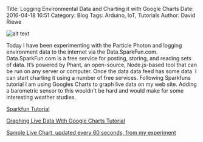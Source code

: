Title: Logging Environmental Data and Charting it with Google Charts
Date: 2016-04-18 16:51
Category: Blog
Tags: Arduino, IoT, Tutorials
Author: David Riewe

![alt text](https://3.bp.blogspot.com/-zt4VLF7uYzs/VwfIVmCCceI/AAAAAAAAs9I/OKQGQSYd1poJw700zIZF-o8pDszGID2ug/s1600/temp.PNG)

Today I have been experimenting with the Particle Photon and logging environment data to the internet via the Data.SparkFun.com. Data.SparkFun.com is a free service for posting, storing, and reading sets of data. It’s powered by Phant, an open-source, Node.js-based tool that can be run on any server or computer. Once the data data feed has some data  I can start charting it using a number of free services. Following Sparkfuns tutorial I am using Googles Charts to graph live data on my web site. Adding a barometric sensor to this wouldn't be hard and would make for some interesting weather studies.

[Sparkfun Tutorial](https://learn.sparkfun.com/tutorials/sparkfun-inventors-kit-for-photon-experiment-guide/experiment-6-environment-monitor)

[Graphing Live Data With Google Charts Tutorial](http://phant.io/graphing/google/2014/07/07/graphing-data)

[Sample Live Chart, updated every 60 seconds, from my experiment](http://www.davidriewe.com/p/temp-light-and-humidity-monitor.html)


